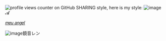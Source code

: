  ![profile views counter on GitHub](https://komarev.com/ghpvc/?username=xelxmyr&color=ffc95d)
 SHARING style, here is my style: 
 ![image](https://discord.com/channels/@me/1151861786740543488/1406261217458262188)
𝓐

[𝑚𝑒𝑢 𝑎𝑛𝑔𝑒𝑙](https://translate.google.com/translate?u=https://projectsekai.fandom.com/wiki/Kagamine_Len&hl=vi&sl=en&tl=vi&client=srp]) 

![image](https://github.com/user-attachments/assets/a5234d12-214d-44d8-869d-e43b3d8256a8)鏡音レン 

